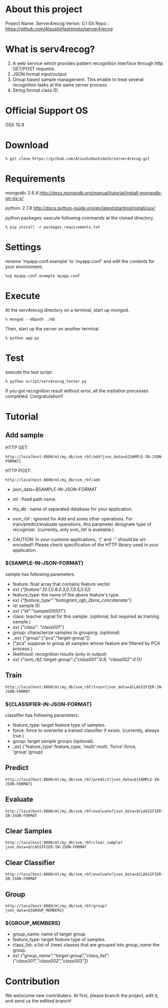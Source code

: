 # About this project
Project Name: Server4recog
Verion:	      0.1
Git Repo.:    https://github.com/AtsushiHashimoto/server4recog

# What is serv4recog?
1. A web service which provides pattern recognition interface through http GET/POST requests.
2. JSON format input/output
3. Group based sample management. This enable to treat several recognition tasks at the same server process.
4. String format class ID.

# Official Support OS
OSX 10.9

# Download
    % git clone https://github.com/AtsushiHashimoto/server4recog.git

# Requirements
mongodb:			2.6.4
http://docs.mongodb.org/manual/tutorial/install-mongodb-on-os-x/

python:       2.7.8
http://docs.python-guide.org/en/latest/starting/install/osx/

python packages: execute following commands at the cloned directory.

    % pip install -r packages_requirements.txt

# Settings
rename 'myapp.conf.example' to 'myapp.conf' and edit the contents for your environment.

    %cp myapp.conf.example myapp.conf

# Execute
At the serv4recog directory on a terminal, start up mongod.

    % mongod --dbpath ./db

Then, start up the server on another terminal

    % python app.py

# Test
execute the test script.

    % python script/serv4recog_tester.py

If you got recognition result without error, all the instlation processes completed.
Congratulation!!

# Tutorial

## Add sample
HTTP GET:

    http://localhost:8080/ml/my_db/svm_rbf/add?json_data=${SAMPLE-IN-JSON-FORMAT}

HTTP POST:
 
    http://localhost:8080/ml/my_db/svm_rbf/add
    

- json_data=$SAMPLE-IN-JSON-FORMAT
- ml      : fixed path name.
- my_db   : name of separated database for your application.
- svm_rbf : ignored for _Add_ and some other operations. For train/predict/evaluate operations, this parameter designate type of recognizer. (currently, only svm_rbf is available.)

- CAUTION: In your custome applications, '{' and ':' should be url-encoded!! Please check specification of the HTTP library used in your application.

### ${SAMPLE-IN-JSON-FORMAT}
sample has following parameters.

- feature: float array that contains feature vector
 - _ex) {"feature":[0.1,0.9,0.3,0.7,0.5,0.5]}_
- feature_type: the name of the above feature's type.
 - _ex) {"feature_type":"histogram_rgb_2bins_concatenate"}_
- id: sample ID
 - _ex) {"id":"sample00001"}_
- class: teacher signal for this sample. (optional, but required as training sample.)
 - _ex) {"class": "class001"}_
- group: characterize samples to grouping. (optional)
 - _ex) {"group":["pca","target-group"]}
 - ("pca" suppose to group all samples whose feature are filtered by PCA process.)
- likelihood: recognition results (only in output)
 - _ex) {"svm_rbf::target-group":{"class001":0.9, "class002":0.1}}_

## Train
    http://localhost:8080/ml/my_db/svm_rbf/train?json_data=$CLASSIFIER-IN-JSON-FORMAT

### ${CLASSIFIER-IN-JSON-FORMAT}
classifier has following parameters.
- feature_type: target feature type of samples.
- force: force to overwrite a trained classifier if exists. (currently, always true.)
- group: target sample groups (optional).
 - _ex) {'feature_type':feature\_type, 'multi':multi, 'force':force, 'group':group}

## Predict
    http://localhost:8080/ml/my_db/svm_rbf/predict?json_data=${SAMPLE-IN-JSON-FORMAT}

## Evaluate
    http://localhost:8080/ml/my_db/svm_rbf/evaluate?json_data=$CLASSIFIER-IN-JSON-FORMAT

## Clear Samples
    http://localhost:8080/ml/my_db/svm_rbf/clear_sample?json_data=$CLASSIFIER-IN-JSON-FORMAT

## Clear Classifier
    http://localhost:8080/ml/my_db/svm_rbf/evaluate?json_data=$CLASSIFIER-IN-JSON-FORMAT

## Group
    http://localhost:8080/ml/my_db/svm_rbf/group?json_data=${GROUP_MEMBERS}

### ${GROUP_MEMBERS}
- group_name: name of target group
- feature_type: target feature type of samples.
- class_list: a list of (new) classes that are grouped into _group\_name_ the group.
- _ex) {"group\_name":"target-group","class_list":["class001","class002","class003"]}_


# Contribution
We welocome new contributers. At first, please branch the project, edit it, and send us the editted branch!

